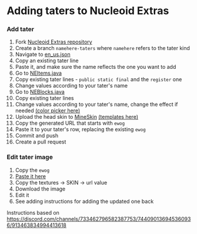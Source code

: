 # Adding taters to Nucleoid Extras

### Add tater

1. Fork [Nucleoid Extras repository](https://github.com/NucleoidMC/nucleoid-extras)
2. Create a branch `namehere-taters` where `namehere` refers to the tater kind
3. Navigate to [en_us.json](https://github.com/NucleoidMC/nucleoid-extras/blob/1.17/src/main/resources/data/nucleoid_extras/lang/en_us.json)
4. Copy an existing tater line
5. Paste it, and make sure the name reflects the one you want to add
6. Go to [NEItems.java](https://github.com/NucleoidMC/nucleoid-extras/blob/1.17/src/main/java/xyz/nucleoid/extras/lobby/NEItems.java)
7. Copy existing tater lines - `public static final` and the `register` one
8. Change values according to your tater's name
9. Go to [NEBlocks.java](https://github.com/NucleoidMC/nucleoid-extras/blob/1.17/src/main/java/xyz/nucleoid/extras/lobby/NEBlocks.java)
10. Copy existing tater lines
11. Change values according to your tater's name, change the effect if needed [(color picker here)](https://rgbcolorcode.com)
9. Upload the head skin to [MineSkin](https://mineskin.org) [(templates here)](https://minecraft.fandom.com/wiki/Skin#Official_skin_templates)
10. Copy the generated URL that starts with `ewog`
11. Paste it to your tater's row, replacing the existing `ewog`
11. Commit and push
12. Create a pull request

### Edit tater image

1. Copy the `ewog`
2. [Paste it here](https://www.base64decode.org)
3. Copy the textures -> SKIN -> url value
4. Download the image
5. Edit it
6. See adding instructions for adding the updated one back

Instructions based on https://discord.com/channels/733462796582387753/744090136945360936/913463834994413618
